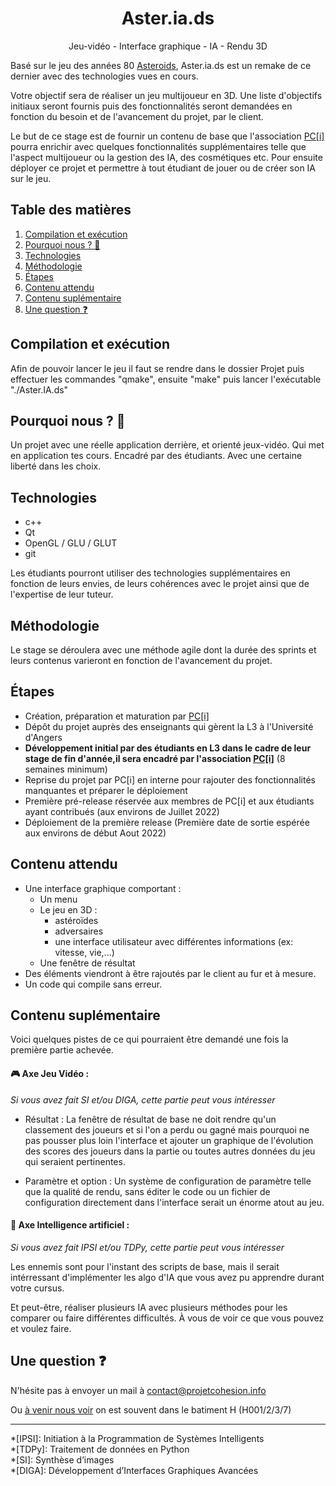 <div align="center">
	<h1> Aster.ia.ds </h1>
</div>

<p align="center">
	Jeu-vidéo - Interface graphique - IA - Rendu 3D
</p>

Basé sur le jeu des années 80 [Asteroids](https://fr.wikipedia.org/wiki/Asteroids),
Aster.ia.ds est un remake de ce dernier avec des technologies vues en cours.

Votre objectif sera de réaliser un jeu multijoueur en 3D. Une liste d'objectifs initiaux seront fournis puis des fonctionnalités seront demandées en fonction du besoin et de l'avancement du projet, par le client.

Le but de ce stage est de fournir un contenu de base que l'association [PC[i]](https://projetcohesion.info) pourra enrichir avec quelques fonctionnalités supplémentaires telle que l'aspect multijoueur ou la gestion des IA, des cosmétiques etc. Pour ensuite déployer ce projet et permettre à tout étudiant de jouer ou de créer son IA sur le jeu.

## Table des matières
1. [Compilation et exécution](#compilation-et-exécution)
2. [Pourquoi nous ? 🤔](#pourquoi-nous--)
3. [Technologies](#technologies)
4. [Méthodologie](#méthodologie)
5. [Étapes](#étapes)
6. [Contenu attendu](#contenu-attendu)
7. [Contenu suplémentaire](#contenu-suplémentaire)
8. [Une question ❓](#une-question-)

## Compilation et exécution

Afin de pouvoir lancer le jeu il faut se rendre dans le
dossier Projet puis effectuer les commandes "qmake",
ensuite "make" puis lancer l'exécutable "./Aster.IA.ds" 

## Pourquoi nous ? 🤔

 Un projet avec une réelle application derrière, et orienté jeux-vidéo.
 Qui met en application tes cours. Encadré par des étudiants.
 Avec une certaine liberté dans les choix.

## Technologies

 - c++
 - Qt
 - OpenGL / GLU / GLUT
 - git

Les étudiants pourront utiliser des technologies supplémentaires en fonction de leurs envies, de leurs cohérences avec le projet ainsi que de l'expertise de leur tuteur.

## Méthodologie

Le stage se déroulera avec une méthode agile dont la durée des sprints et leurs contenus varieront en fonction de l'avancement du projet. 

## Étapes

 - Création, préparation et maturation par [PC[i]](https://projetcohesion.info)
 - Dépôt du projet auprès des enseignants qui gèrent la L3 à l'Université d'Angers
 - **Développement initial par des étudiants en L3 dans le cadre de leur stage de fin d'année,il sera encadré par l'association [PC[i]](https://projetcohesion.info)** (8 semaines minimum)
 - Reprise du projet par PC[i] en interne pour rajouter des fonctionnalités manquantes et préparer le déploiement
 - Première pré-release réservée aux membres de PC[i] et aux étudiants ayant contribués (aux environs de Juillet 2022)
 - Déploiement de la première release (Première date de sortie espérée aux environs de début Aout 2022)
 
## Contenu attendu

  - Une interface graphique comportant :
    - Un menu
    - Le jeu en 3D :
		- astéroïdes
		- adversaires
		- une interface utilisateur avec différentes informations (ex: vitesse, vie,...)
    - Une fenêtre de résultat
  - Des éléments viendront à être rajoutés par le client au fur et à mesure.
  - Un code qui compile sans erreur.

## Contenu suplémentaire

Voici quelques pistes de ce qui pourraient être demandé une fois la première partie achevée.

#### 🎮 Axe Jeu Vidéo :
*Si vous avez fait SI et/ou DIGA, cette partie peut vous intéresser*

 - Résultat :
 	La fenêtre de résultat de base ne doit rendre qu'un classement des joueurs et si l'on a perdu ou gagné
 	mais pourquoi ne pas pousser plus loin l'interface et ajouter un graphique de l'évolution des scores des joueurs dans la partie	ou toutes autres données du jeu qui seraient pertinentes.


 - Paramètre et option :
 	Un système de configuration de paramètre telle que la qualité de rendu, sans éditer le code ou un fichier de configuration
	directement dans l'interface serait un énorme atout au jeu.
   
   
#### 🧠 Axe Intelligence artificiel :
*Si vous avez fait IPSI et/ou TDPy, cette partie peut vous intéresser*

Les ennemis sont pour l'instant des scripts de base,
mais il serait intérressant d'implémenter les algo d'IA que vous avez pu apprendre durant votre cursus.

Et peut-être, réaliser plusieurs IA avec plusieurs méthodes pour les comparer ou faire différentes difficultés.
À vous de voir ce que vous pouvez et voulez faire.

## Une question ❓

N'hésite pas à envoyer un mail à contact@projetcohesion.info

Ou [à venir nous voir](https://projetcohesion.info/a-propos/#bureau) on est souvent dans le batiment H (H001/2/3/7)


<hr/>
*[IPSI]: Initiation à la Programmation de Systèmes Intelligents <br/>
*[TDPy]: Traitement de données en Python <br/>
*[SI]: Synthèse d’images <br/>
*[DIGA]:  Développement d’Interfaces Graphiques Avancées <br/>

